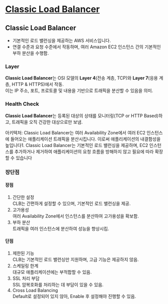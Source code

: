 # [Classic Load Balancer](https://docs.aws.amazon.com/elasticloadbalancing/latest/classic/introduction.html)

## Classic Load Balancer    

* 기본적인 로드 밸런싱을 제공하는 AWS 서비스입니다.  
* 연결 수준과 요청 수준에서 작동하며, 여러 Amazon EC2 인스턴스 간의 기본적인 부하 분산을 수행함.

### Layer 
**Classic Load Balancer**는 OSI 모델의 **Layer 4**(전송 계층, TCP)와 **Layer 7**(응용 계층, HTTP & HTTPS)에서 작동.  
이는 IP 주소, 포트, 프로토콜 및 내용을 기반으로 트래픽을 분산할 수 있음을 의미.

### Health Check
**Classic Load Balancer**는 등록된 대상의 상태를 모니터링(TCP or HTTP Based)하고, 트래픽을 오직 건강한 대상으로만 보냄.

아키텍처: Classic Load Balancer는 여러 Availability Zone에서 여러 EC2 인스턴스에 들어오는 애플리케이션 트래픽을 분산시킵니다. 이로써 애플리케이션의 내결함성을 높입니다1.
Classic Load Balancer는 기본적인 로드 밸런싱을 제공하며, EC2 인스턴스를 추가하거나 제거하여 애플리케이션의 요청 흐름을 방해하지 않고 필요에 따라 확장할 수 있습니다

### 장단점

#### 장점

1. 간단한 설정  
CLB는 간편하게 설정할 수 있으며, 기본적인 로드 밸런싱을 제공.
2. 고가용성  
여러 Availability Zone에서 인스턴스를 분산하여 고가용성을 확보함.  
3. 부하 분산  
트래픽을 여러 인스턴스에 분산하여 성능을 향상시킴.

#### 단점

1. 제한된 기능  
CLB는 기본적인 로드 밸런싱만 지원하며, 고급 기능은 제공하지 않음.
2. 스케일링 한계  
대규모 애플리케이션에는 부적합할 수 있음.
3. SSL 처리 부담  
SSL 암복호화를 처리하는 데 부담이 있을 수 있음.
4. Cross Load Balancing  
Default로 설정되어 있지 않아, Enable 후 설정해야 진행할 수 있음.  
